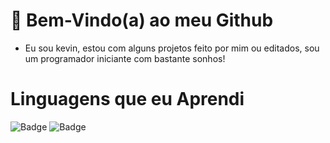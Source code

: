 # 🌟 Bem-Vindo(a) ao meu Github

- Eu sou kevin, estou com alguns projetos feito por mim ou editados, sou um programador iniciante com bastante sonhos!

# Linguagens que eu Aprendi
![Badge](https://img.shields.io/badge/PYTHON-%237159c1?style=for-the-badge&logo=python) ![Badge](https://img.shields.io/badge/JAVASCRIPT-%237159c1?style=for-the-badge&logo=javascript)
